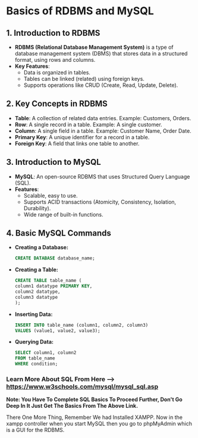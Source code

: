 # Basics of RDBMS and MySQL

## 1. Introduction to RDBMS

- **RDBMS (Relational Database Management System)** is a type of database management system (DBMS) that stores data in a structured format, using rows and columns.
- **Key Features**:
  - Data is organized in tables.
  - Tables can be linked (related) using foreign keys.
  - Supports operations like CRUD (Create, Read, Update, Delete).

## 2. Key Concepts in RDBMS

- **Table**: A collection of related data entries. Example: Customers, Orders.
- **Row**: A single record in a table. Example: A single customer.
- **Column**: A single field in a table. Example: Customer Name, Order Date.
- **Primary Key**: A unique identifier for a record in a table.
- **Foreign Key**: A field that links one table to another.

## 3. Introduction to MySQL

- **MySQL**: An open-source RDBMS that uses Structured Query Language (SQL).
- **Features**:
  - Scalable, easy to use.
  - Supports ACID transactions (Atomicity, Consistency, Isolation, Durability).
  - Wide range of built-in functions.

## 4. Basic MySQL Commands

- **Creating a Database:**

  ```sql
  CREATE DATABASE database_name;
  ```

- **Creating a Table:**

  ```sql
  CREATE TABLE table_name (
  column1 datatype PRIMARY KEY,
  column2 datatype,
  column3 datatype
  );
  ```

- **Inserting Data:**

  ```sql
  INSERT INTO table_name (column1, column2, column3)
  VALUES (value1, value2, value3);
  ```

- **Querying Data:**

  ```sql
  SELECT column1, column2
  FROM table_name
  WHERE condition;
  ```

### Learn More About SQL From Here --> <https://www.w3schools.com/mysql/mysql_sql.asp>

**Note: You Have To Complete SQL Basics To Proceed Further, Don't Go Deep In It Just Get The Basics From The Above Link.**

There One More Thing, Remember We had Installed XAMPP. Now in the xampp controller when you start MySQL then you go to phpMyAdmin which is a GUI for the RDBMS.
